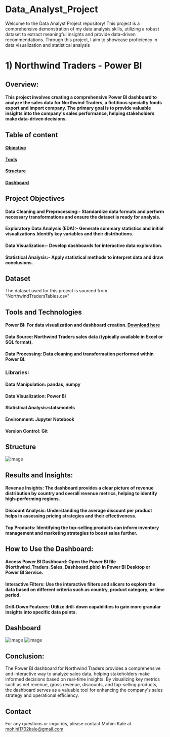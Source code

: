 # Data_Analyst_Project
Welcome to the Data Analyst Project repository! This project is a comprehensive demonstration of my data analysis skills, utilizing a robust dataset to extract meaningful insights and provide data-driven recommendations. Through this project, I aim to showcase proficiency in  data visualization and statistical analysis

# 1) Northwind Traders - Power BI 
## Overview:
#### This project involves creating a comprehensive Power BI dashboard to analyze the sales data for Northwind Traders, a fictitious specialty foods export and import company. The primary goal is to provide valuable insights into the company's sales performance, helping stakeholders make data-driven decisions.

## Table of content 
#### [Objective](https://github.com/Mohini-Kale/Data_Analyst_Project/edit/main/README.md#project-objectives)
#### [Tools](https://github.com/Mohini-Kale/Data_Analyst_Project/edit/main/README.md#tools-and-technologies)
#### [Structure](https://github.com/Mohini-Kale/Data_Analyst_Project/edit/main/README.md#tools-and-technologies)
#### [Dashboard](https://github.com/Mohini-Kale/Data_Analyst_Project/edit/main/README.md#tools-and-technologies)

## Project Objectives
#### Data Cleaning and Preprocessing:- Standardize data formats and perform necessary transformations and ensure the dataset is ready for analysis.

#### Exploratory Data Analysis (EDA):- Generate summary statistics and initial visualizations.Identify key variables and their distributions.

#### Data Visualization:- Develop dashboards for interactive data exploration.

#### Statistical Analysis:- Apply statistical methods to interpret data and draw conclusions.


## Dataset
The dataset used for this project is sourced from "NorthwindTradersTables.csv"

## Tools and Technologies
#### Power BI: For data visualization and dashboard creation. [Download here](https://www.microsoft.com/en-us/download/details.aspx?id=58494)
#### Data Source: Northwind Traders sales data (typically available in Excel or SQL format).
#### Data Processing: Data cleaning and transformation performed within Power BI.

### Libraries: 
#### Data Manipulation: pandas, numpy
#### Data Visualization: Power BI
#### Statistical Analysis:statsmodels
#### Environment: Jupyter Notebook
#### Version Control: Git

## Structure 
![image](https://github.com/Mohini-Kale/Data_Analyst_Project/assets/169984512/e707bac4-1723-44fe-bc25-9c7ff38639ef)

## Results and Insights:
#### Revenue Insights: The dashboard provides a clear picture of revenue distribution by country and overall revenue metrics, helping to identify high-performing regions.
#### Discount Analysis: Understanding the average discount per product helps in assessing pricing strategies and their effectiveness.
#### Top Products: Identifying the top-selling products can inform inventory management and marketing strategies to boost sales further.

## How to Use the Dashboard:
#### Access Power BI Dashboard: Open the Power BI file (Northwind_Traders_Sales_Dashboard.pbix) in Power BI Desktop or Power BI Service.
#### Interactive Filters: Use the interactive filters and slicers to explore the data based on different criteria such as country, product category, or time period.
#### Drill-Down Features: Utilize drill-down capabilities to gain more granular insights into specific data points.

## Dashboard 
![image](https://github.com/Mohini-Kale/Data_Analyst_Project/assets/169984512/f3160772-a86e-4156-bab4-600043e50f7d)
![image](https://github.com/Mohini-Kale/Data_Analyst_Project/assets/169984512/eeab44d8-f31f-4190-bd84-283bd852dc7f)


## Conclusion:
The Power BI dashboard for Northwind Traders provides a comprehensive and interactive way to analyze sales data, helping stakeholders make informed decisions based on real-time insights. By visualizing key metrics such as net revenue, gross revenue, discounts, and top-selling products, the dashboard serves as a valuable tool for enhancing the company's sales strategy and operational efficiency.

## Contact
For any questions or inquiries, please contact Mohini Kale at mohini1702kale@gmail.com
